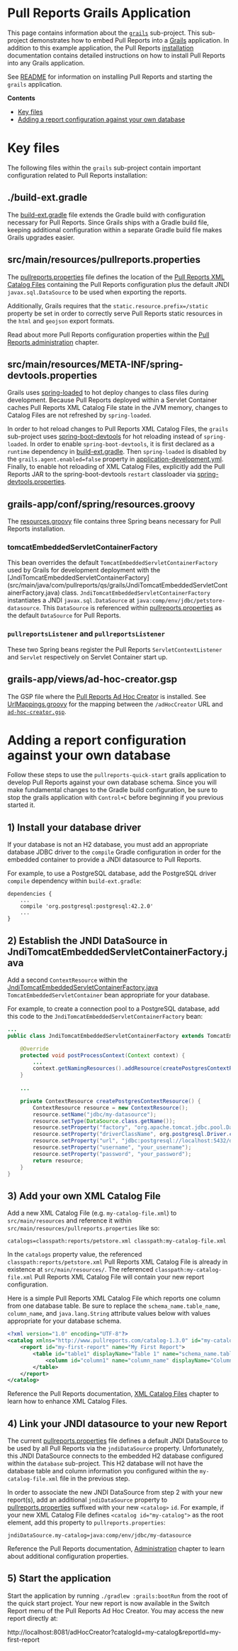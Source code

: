# Pull Reports Grails Application

This page contains information about the [`grails`](/grails) sub-project. This sub-project demonstrates how to embed Pull Reports into a [Grails](https://grails.org) application. In addition to this example application, the Pull Reports [installation](https://www.pullreports.com/docs/latest/installation.html) documentation contains detailed instructions on how to install Pull Reports into any Grails application. 

See [README](../README.md) for information on installing Pull Reports and starting the `grails` application.

**Contents**
* [Key files](#key-files)
* [Adding a report configuration against your own database](#adding-a-report-configuration-against-your-own-database)

# Key files

The following files within the `grails` sub-project contain important configuration related to Pull Reports installation:

## ./build-ext.gradle

The [build-ext.gradle](build-ext.gradle) file extends the Gradle build with configuration necessary for Pull Reports. Since Grails ships with a Gradle build file, keeping additional configuration within a separate Gradle build file makes Grails upgrades easier. 

## src/main/resources/pullreports.properties

The [pullreports.properties](src/main/resources/pullreports.properties) file defines the location of the [Pull Reports XML Catalog Files](https://www.pullreports.com/docs/latest/catalog-files.html) containing the Pull Reports configuration plus the default JNDI `javax.sql.DataSource` to be used when exporting the reports. 

Additionally, Grails requires that the `static.resource.prefix=/static` property be set in order to correctly serve Pull Reports static resources in the `html` and `geojson` export formats.

Read about more Pull Reports configuration properties within the [Pull Reports administration](https://www.pullreports.com/docs/latest/administration.html) chapter.

## src/main/resources/META-INF/spring-devtools.properties

Grails uses [spring-loaded](https://github.com/spring-projects/spring-loaded) to hot deploy changes to class files during development. Because Pull Reports deployed within a Servlet Container caches Pull Reports XML Catalog File state in the JVM memory, changes to Catalog Files are not refreshed by `spring-loaded`.

In order to hot reload changes to Pull Reports XML Catalog Files, the `grails` sub-project uses [spring-boot-devtools](https://docs.spring.io/spring-boot/docs/current/reference/html/using-boot-devtools.html) for hot reloading instead of `spring-loaded`. In order to enable `spring-boot-devtools`, it is first declared as a `runtime` dependency in [build-ext.gradle](build-ext.gradle).  Then `spring-loaded` is disabled by the `grails.agent.enabled=false` property in [application-development.yml](grails-app/conf/application-development.yml). Finally, to enable hot reloading of XML Catalog Files, explicitly add the Pull Reports JAR to the spring-boot-devtools `restart` classloader via [spring-devtools.properties](src/main/resources/META-INF/spring-devtools.properties).

## grails-app/conf/spring/resources.groovy

The [resources.groovy](grails-app/conf/spring/resources.groovy) file contains three Spring beans necessary for Pull Reports installation.

### tomcatEmbeddedServletContainerFactory

This bean overrides the default `TomcatEmbeddedServletContainerFactory` used by Grails for development deployment with the [JndiTomcatEmbeddedServletContainerFactory] (src/main/java/com/pullreports/qs/grails/JndiTomcatEmbeddedServletContainerFactory.java) class.  `JndiTomcatEmbeddedServletContainerFactory` instantiates a JNDI `javax.sql.DataSource` at `java:comp/env/jdbc/petstore-datasource`. This `DataSource` is referenced within [pullreports.properties](src/main/resources/pullreports.properties) as the default `DataSource` for Pull Reports.

### `pullreportsListener` and `pullreportsListener`

These two Spring beans register the Pull Reports `ServletContextListener` and `Servlet` respectively on Servlet Container start up.

## grails-app/views/ad-hoc-creator.gsp

The GSP file where the [Pull Reports Ad Hoc Creator](https://www.pullreports.com/docs/latest/creator.html) is installed. See [UrlMappings.groovy](grails-app/controllers/grails/UrlMappings.groovy) for the mapping between the `/adHocCreator` URL and [`ad-hoc-creator.gsp`](grails-app/views/ad-hoc-creator.gsp). 

# Adding a report configuration against your own database

Follow these steps to use the `pullreports-quick-start` grails application to develop Pull Reports against your own database schema. Since you will make fundamental changes to the Gradle build configuration, be sure to stop the grails application with `Control+C` before beginning if you previous started it.

## 1) Install your database driver 

If your database is not an H2 database, you must add an appropriate database JDBC driver to the `compile` Gradle configuration in order for the embedded container to provide a JNDI datasource to Pull Reports.

For example, to use a PostgreSQL database, add the PostgreSQL driver `compile` dependency within `build-ext.gradle`:

    dependencies {
        ... 
        compile 'org.postgresql:postgresql:42.2.0'
        ...
    }
    
## 2) Establish the JNDI DataSource in JndiTomcatEmbeddedServletContainerFactory.java

Add a second `ContextResource` within the [JndiTomcatEmbeddedServletContainerFactory.java](src/main/java/com/pullreports/qs/grails/JndiTomcatEmbeddedServletContainerFactory.java) `TomcatEmbeddedServletContainer` bean appropriate for your database. 

For example, to create a connection pool to a PostgreSQL database, add this code to the `JndiTomcatEmbeddedServletContainerFactory` bean:

```java
...
public class JndiTomcatEmbeddedServletContainerFactory extends TomcatEmbeddedServletContainerFactory{

    @Override
    protected void postProcessContext(Context context) {
        ...
        context.getNamingResources().addResource(createPostgresContextResource());
    }
    
    ...

    private ContextResource createPostgresContextResource() {
        ContextResource resource = new ContextResource();
        resource.setName("jdbc/my-datasource");
        resource.setType(DataSource.class.getName());
        resource.setProperty("factory", "org.apache.tomcat.jdbc.pool.DataSourceFactory");
        resource.setProperty("driverClassName", org.postgresql.Driver.class.getName());
        resource.setProperty("url", "jdbc:postgresql://localhost:5432/dbname");
        resource.setProperty("username", "your_username");
        resource.setProperty("password", "your_password");
        return resource;
    }
}
```
    
## 3) Add your own XML Catalog File

Add a new XML Catalog File (e.g. `my-catalog-file.xml`) to `src/main/resources` and reference it within `src/main/resources/pullreports.properties` like so:

    catalogs=classpath:reports/petstore.xml classpath:my-catalog-file.xml

In the `catalogs` property value, the referenced `classpath:reports/petstore.xml` Pull Reports XML Catalog File is already in existence at `src/main/resources/`. The referenced `classpath:my-catalog-file.xml` Pull Reports XML Catalog File will contain your new report configuration. 

Here is a simple Pull Reports XML Catalog File which reports one column from one database table. Be sure to replace the `schema_name.table_name`, `column_name`, and `java.lang.String` attribute values below with values appropriate for your database schema.

```xml
<?xml version="1.0" encoding="UTF-8"?>
<catalog xmlns="http://www.pullreports.com/catalog-1.3.0" id="my-catalog" name="My First Catalog">
    <report id="my-first-report" name="My First Report">
        <table id="table1" displayName="Table 1" name="schema_name.table_name">
            <column id="column1" name="column_name" displayName="Column 1" paramType="java.lang.String"/>
        </table>
    </report>
</catalog>
```

Reference the Pull Reports documentation, [XML Catalog Files](https://www.pullreports.com/docs/latest/catalog-files.html) chapter to learn how to enhance XML Catalog Files.

## 4) Link your JNDI datasource to your new Report

The current [pullreports.properties](src/main/resources/pullreports.properties) file defines a default JNDI DataSource to be used by all Pull Reports via the `jndiDataSource` property. Unfortunately, this JNDI DataSource connects to the embedded H2 database configured within the `database` sub-project. This H2 database will not have the database table and column information you configured within the `my-catalog-file.xml` file in the previous step.

In order to associate the new JNDI DataSource from step 2 with your new report(s), add an additional `jndiDataSource` property to [pullreports.properties](src/main/resources/pullreports.properties) suffixed with your new `<catalog>` `id`. For example, if your new XML Catalog File defines `<catalog id="my-catalog">` as the root element, add this property to `pullreports.properties`:

    jndiDataSource.my-catalog=java:comp/env/jdbc/my-datasource

Reference the Pull Reports documentation, [Administration](https://www.pullreports.com/docs/latest/administration.html) chapter to learn about additional configuration properties.
 
## 5) Start the application

Start the application by running `./gradlew :grails:bootRun` from the root of the quick start project. Your new report is now available in the Switch Report menu of the Pull Reports Ad Hoc Creator. You may access the new report directly at:

http://localhost:8081/adHocCreator?catalogId=my-catalog&reportId=my-first-report
